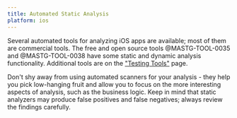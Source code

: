 ```yaml
---
title: Automated Static Analysis
platform: ios
---
```


Several automated tools for analyzing iOS apps are available; most of them are commercial tools. The free and open source tools @MASTG-TOOL-0035 and @MASTG-TOOL-0038 have some static and dynamic analysis functionality. Additional tools are on the ["Testing Tools"](../../tools/index.md) page.

Don't shy away from using automated scanners for your analysis - they help you pick low-hanging fruit and allow you to focus on the more interesting aspects of analysis, such as the business logic. Keep in mind that static analyzers may produce false positives and false negatives; always review the findings carefully.
